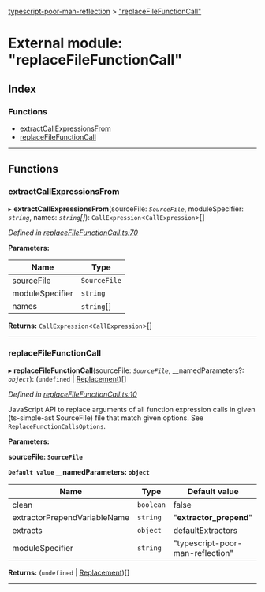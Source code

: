 [typescript-poor-man-reflection](../README.md) > ["replaceFileFunctionCall"](../modules/_replacefilefunctioncall_.md)

# External module: "replaceFileFunctionCall"

## Index

### Functions

* [extractCallExpressionsFrom](_replacefilefunctioncall_.md#extractcallexpressionsfrom)
* [replaceFileFunctionCall](_replacefilefunctioncall_.md#replacefilefunctioncall)

---

## Functions

<a id="extractcallexpressionsfrom"></a>

###  extractCallExpressionsFrom

▸ **extractCallExpressionsFrom**(sourceFile: *`SourceFile`*, moduleSpecifier: *`string`*, names: *`string`[]*): `CallExpression`<`CallExpression`>[]

*Defined in [replaceFileFunctionCall.ts:70](https://github.com/cancerberoSgx/typescript-poor-man-reflection/blob/980bbce/src/replaceFileFunctionCall.ts#L70)*

**Parameters:**

| Name | Type |
| ------ | ------ |
| sourceFile | `SourceFile` |
| moduleSpecifier | `string` |
| names | `string`[] |

**Returns:** `CallExpression`<`CallExpression`>[]

___
<a id="replacefilefunctioncall"></a>

###  replaceFileFunctionCall

▸ **replaceFileFunctionCall**(sourceFile: *`SourceFile`*, __namedParameters?: *`object`*): (`undefined` \| [Replacement](../interfaces/_types_.replacement.md))[]

*Defined in [replaceFileFunctionCall.ts:10](https://github.com/cancerberoSgx/typescript-poor-man-reflection/blob/980bbce/src/replaceFileFunctionCall.ts#L10)*

JavaScript API to replace arguments of all function expression calls in given (ts-simple-ast SourceFile) file that match given options. See `ReplaceFunctionCallsOptions`.

**Parameters:**

**sourceFile: `SourceFile`**

**`Default value` __namedParameters: `object`**

| Name | Type | Default value |
| ------ | ------ | ------ |
| clean | `boolean` | false |
| extractorPrependVariableName | `string` | &quot;__extractor_prepend__&quot; |
| extracts | `object` |  defaultExtractors |
| moduleSpecifier | `string` | &quot;typescript-poor-man-reflection&quot; |

**Returns:** (`undefined` \| [Replacement](../interfaces/_types_.replacement.md))[]

___

